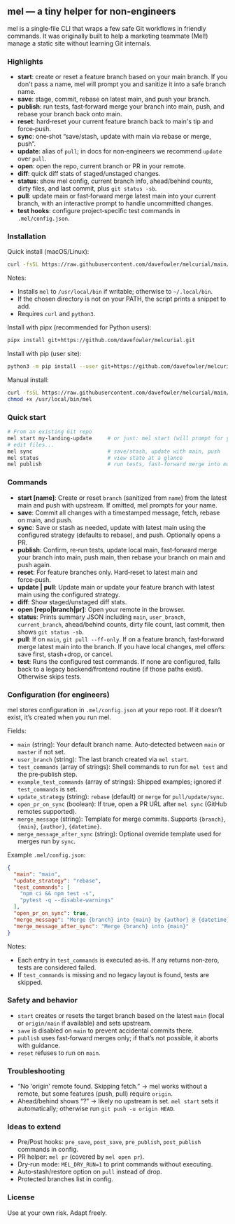 ## mel — a tiny helper for non‑engineers

mel is a single‑file CLI that wraps a few safe Git workflows in friendly commands. It was originally built to help a marketing teammate (Mel!) manage a static site without learning Git internals.

### Highlights
- **start**: create or reset a feature branch based on your main branch. If you don't pass a name, mel will prompt you and sanitize it into a safe branch name.
- **save**: stage, commit, rebase on latest main, and push your branch.
- **publish**: run tests, fast‑forward merge your branch into main, push, and rebase your branch back onto main.
- **reset**: hard‑reset your current feature branch back to main's tip and force‑push.
- **sync**: one‑shot “save/stash, update with main via rebase or merge, push”.
- **update**: alias of `pull`; in docs for non‑engineers we recommend `update` over `pull`.
- **open**: open the repo, current branch or PR in your remote.
- **diff**: quick diff stats of staged/unstaged changes.
- **status**: show mel config, current branch info, ahead/behind counts, dirty files, and last commit, plus `git status -sb`.
- **pull**: update main or fast‑forward merge latest main into your current branch, with an interactive prompt to handle uncommitted changes.
- **test hooks**: configure project‑specific test commands in `.mel/config.json`.

### Installation

Quick install (macOS/Linux):
```bash
curl -fsSL https://raw.githubusercontent.com/davefowler/melcurial/main/install.sh | bash
```

Notes:
- Installs `mel` to `/usr/local/bin` if writable; otherwise to `~/.local/bin`.
- If the chosen directory is not on your PATH, the script prints a snippet to add.
- Requires `curl` and `python3`.

Install with pipx (recommended for Python users):
```bash
pipx install git+https://github.com/davefowler/melcurial.git
```

Install with pip (user site):
```bash
python3 -m pip install --user git+https://github.com/davefowler/melcurial.git
```

Manual install:
```bash
curl -fsSL https://raw.githubusercontent.com/davefowler/melcurial/main/mel -o /usr/local/bin/mel
chmod +x /usr/local/bin/mel
```

### Quick start
```bash
# From an existing Git repo
mel start my-landing-update     # or just: mel start (will prompt for your name)
# edit files...
mel sync                        # save/stash, update with main, push
mel status                      # view state at a glance
mel publish                     # run tests, fast‑forward merge into main, push
```

### Commands
- **start [name]**: Create or reset `branch` (sanitized from `name`) from the latest main and push with upstream. If omitted, mel prompts for your name.
- **save**: Commit all changes with a timestamped message, fetch, rebase on main, and push.
- **sync**: Save or stash as needed, update with latest main using the configured strategy (defaults to rebase), and push. Optionally opens a PR.
- **publish**: Confirm, re‑run tests, update local main, fast‑forward merge your branch into main, push main, then rebase your branch on main and push again.
- **reset**: For feature branches only. Hard‑reset to latest main and force‑push.
- **update | pull**: Update main or update your feature branch with latest main using the configured strategy.
- **diff**: Show staged/unstaged diff stats.
- **open [repo|branch|pr]**: Open your remote in the browser.
- **status**: Prints summary JSON including `main`, `user_branch`, `current_branch`, ahead/behind counts, dirty file count, last commit, then shows `git status -sb`.
- **pull**: If on `main`, `git pull --ff-only`. If on a feature branch, fast‑forward merge latest main into the branch. If you have local changes, mel offers: save first, stash+drop, or cancel.
- **test**: Runs the configured test commands. If none are configured, falls back to a legacy backend/frontend routine (if those paths exist). Otherwise skips tests.

### Configuration (for engineers)
mel stores configuration in `.mel/config.json` at your repo root. If it doesn’t exist, it’s created when you run mel.

Fields:
- `main` (string): Your default branch name. Auto‑detected between `main` or `master` if not set.
- `user_branch` (string): The last branch created via `mel start`.
- `test_commands` (array of strings): Shell commands to run for `mel test` and the pre‑publish step.
- `example_test_commands` (array of strings): Shipped examples; ignored if `test_commands` is set.
- `update_strategy` (string): `rebase` (default) or `merge` for `pull/update/sync`.
- `open_pr_on_sync` (boolean): If true, open a PR URL after `mel sync` (GitHub remotes supported).
- `merge_message` (string): Template for merge commits. Supports `{branch}`, `{main}`, `{author}`, `{datetime}`.
- `merge_message_after_sync` (string): Optional override template used for merges run by `sync`.

Example `.mel/config.json`:
```json
{
  "main": "main",
  "update_strategy": "rebase",
  "test_commands": [
    "npm ci && npm test -s",
    "pytest -q --disable-warnings"
  ],
  "open_pr_on_sync": true,
  "merge_message": "Merge {branch} into {main} by {author} @ {datetime}",
  "merge_message_after_sync": "Merge {branch} into {main}"
}
```

Notes:
- Each entry in `test_commands` is executed as‑is. If any returns non‑zero, tests are considered failed.
- If `test_commands` is missing and no legacy layout is found, tests are skipped.

### Safety and behavior
- `start` creates or resets the target branch based on the latest `main` (local or `origin/main` if available) and sets upstream.
- `save` is disabled on `main` to prevent accidental commits there.
- `publish` uses fast‑forward merges only; if that’s not possible, it aborts with guidance.
- `reset` refuses to run on `main`.

### Troubleshooting
- “No 'origin' remote found. Skipping fetch.” → mel works without a remote, but some features (push, pull) require `origin`.
- Ahead/behind shows “?” → likely no upstream is set. `mel start` sets it automatically; otherwise run `git push -u origin HEAD`.

### Ideas to extend
- Pre/Post hooks: `pre_save`, `post_save`, `pre_publish`, `post_publish` commands in config.
- PR helper: `mel pr` (covered by `mel open pr`).
- Dry‑run mode: `MEL_DRY_RUN=1` to print commands without executing.
- Auto‑stash/restore option on `pull` instead of drop.
- Protected branches list in config.

### License
Use at your own risk. Adapt freely.


